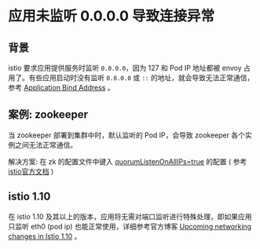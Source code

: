 # 应用未监听 0.0.0.0 导致连接异常

## 背景

istio 要求应用提供服务时监听 `0.0.0.0`，因为 127 和 Pod IP 地址都被 envoy 占用了。有些应用启动时没有监听 `0.0.0.0` 或 `::` 的地址，就会导致无法正常通信，参考 [Application Bind Address](https://istio.io/latest/docs/ops/deployment/requirements/#application-bind-address) 。

## 案例: zookeeper

当 zookeeper 部署到集群中时，默认监听的 Pod IP，会导致 zookeeper 各个实例之间无法正常通信。

解决方案: 在 zk 的配置文件中键入 [quorumListenOnAllIPs=true](https://zookeeper.apache.org/doc/r3.5.7/zookeeperAdmin.html) 的配置 ( 参考 [istio官方文档](https://istio.io/v1.8/faq/applications/#zookeeper) )

## istio 1.10

在 istio 1.10 及其以上的版本，应用将无需对端口监听进行特殊处理，即如果应用只监听 eth0 (pod ip) 也能正常使用，详细参考官方博客 [Upcoming networking changes in Istio 1.10](https://istio.io/latest/blog/2021/upcoming-networking-changes/) 。